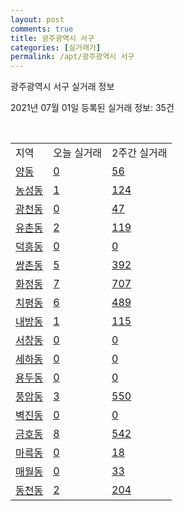 ```yaml
---
layout: post
comments: true
title: 광주광역시 서구
categories: [실거래가]
permalink: /apt/광주광역시 서구
---
```


광주광역시 서구 실거래 정보

2021년 07월 01일 등록된 실거래 정보: 35건

<script type="text/javascript">
  google.charts.load('current', {'packages':['corechart']});
  google.charts.setOnLoadCallback(drawChart);

  function drawChart() {
    var data = google.visualization.arrayToDataTable([['거래일', '매매', '전월세', '전매'], ['21-02', 356, 238, 8], ['21-03', 493, 325, 11], ['21-04', 452, 252, 8], ['21-05', 542, 240, 15], ['21-06', 273, 178, 5]]);

    var options = {
      title: '최근 유형별 거래량 추이',
      legend: { position: 'bottom' }
    };

    var chart = new google.visualization.LineChart(document.getElementById('columnchart_material'));
    chart.draw(data, (options));
  }
</script>

<div id="columnchart_material" style="width: 95%; margin-left: -35px"></div>
<br>
<table class="sortable">
  <tr>
    <td>지역</td>
    <td>오늘 실거래</td>
    <td>2주간 실거래</td>
  </tr>

  
  <tr class="item">
    <td><a href="광주광역시 서구 양동">양동</a></td>
    <td><a href="광주광역시 서구 양동">0</a></td>
    <td><a href="광주광역시 서구 양동">56</a></td>
  </tr>
    

  <tr class="item">
    <td><a href="광주광역시 서구 농성동">농성동</a></td>
    <td><a href="광주광역시 서구 농성동">1</a></td>
    <td><a href="광주광역시 서구 농성동">124</a></td>
  </tr>
    

  <tr class="item">
    <td><a href="광주광역시 서구 광천동">광천동</a></td>
    <td><a href="광주광역시 서구 광천동">0</a></td>
    <td><a href="광주광역시 서구 광천동">47</a></td>
  </tr>
    

  <tr class="item">
    <td><a href="광주광역시 서구 유촌동">유촌동</a></td>
    <td><a href="광주광역시 서구 유촌동">2</a></td>
    <td><a href="광주광역시 서구 유촌동">119</a></td>
  </tr>
    

  <tr class="item">
    <td><a href="광주광역시 서구 덕흥동">덕흥동</a></td>
    <td><a href="광주광역시 서구 덕흥동">0</a></td>
    <td><a href="광주광역시 서구 덕흥동">0</a></td>
  </tr>
    

  <tr class="item">
    <td><a href="광주광역시 서구 쌍촌동">쌍촌동</a></td>
    <td><a href="광주광역시 서구 쌍촌동">5</a></td>
    <td><a href="광주광역시 서구 쌍촌동">392</a></td>
  </tr>
    

  <tr class="item">
    <td><a href="광주광역시 서구 화정동">화정동</a></td>
    <td><a href="광주광역시 서구 화정동">7</a></td>
    <td><a href="광주광역시 서구 화정동">707</a></td>
  </tr>
    

  <tr class="item">
    <td><a href="광주광역시 서구 치평동">치평동</a></td>
    <td><a href="광주광역시 서구 치평동">6</a></td>
    <td><a href="광주광역시 서구 치평동">489</a></td>
  </tr>
    

  <tr class="item">
    <td><a href="광주광역시 서구 내방동">내방동</a></td>
    <td><a href="광주광역시 서구 내방동">1</a></td>
    <td><a href="광주광역시 서구 내방동">115</a></td>
  </tr>
    

  <tr class="item">
    <td><a href="광주광역시 서구 서창동">서창동</a></td>
    <td><a href="광주광역시 서구 서창동">0</a></td>
    <td><a href="광주광역시 서구 서창동">0</a></td>
  </tr>
    

  <tr class="item">
    <td><a href="광주광역시 서구 세하동">세하동</a></td>
    <td><a href="광주광역시 서구 세하동">0</a></td>
    <td><a href="광주광역시 서구 세하동">0</a></td>
  </tr>
    

  <tr class="item">
    <td><a href="광주광역시 서구 용두동">용두동</a></td>
    <td><a href="광주광역시 서구 용두동">0</a></td>
    <td><a href="광주광역시 서구 용두동">0</a></td>
  </tr>
    

  <tr class="item">
    <td><a href="광주광역시 서구 풍암동">풍암동</a></td>
    <td><a href="광주광역시 서구 풍암동">3</a></td>
    <td><a href="광주광역시 서구 풍암동">550</a></td>
  </tr>
    

  <tr class="item">
    <td><a href="광주광역시 서구 벽진동">벽진동</a></td>
    <td><a href="광주광역시 서구 벽진동">0</a></td>
    <td><a href="광주광역시 서구 벽진동">0</a></td>
  </tr>
    

  <tr class="item">
    <td><a href="광주광역시 서구 금호동">금호동</a></td>
    <td><a href="광주광역시 서구 금호동">8</a></td>
    <td><a href="광주광역시 서구 금호동">542</a></td>
  </tr>
    

  <tr class="item">
    <td><a href="광주광역시 서구 마륵동">마륵동</a></td>
    <td><a href="광주광역시 서구 마륵동">0</a></td>
    <td><a href="광주광역시 서구 마륵동">18</a></td>
  </tr>
    

  <tr class="item">
    <td><a href="광주광역시 서구 매월동">매월동</a></td>
    <td><a href="광주광역시 서구 매월동">0</a></td>
    <td><a href="광주광역시 서구 매월동">33</a></td>
  </tr>
    

  <tr class="item">
    <td><a href="광주광역시 서구 동천동">동천동</a></td>
    <td><a href="광주광역시 서구 동천동">2</a></td>
    <td><a href="광주광역시 서구 동천동">204</a></td>
  </tr>
    


</table>


    